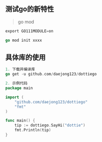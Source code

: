 ## 测试go的新特性 
> go mod

```go
export GO111MODULE=on

go mod init xxxx
```

## 具体库的使用
```go
1. 下载并编译库
go get -u github.com/daejong123/dottiego

2. 示例代码
package main

import (
	"github.com/daejong123/dottiego"
	"fmt"
)

func main() {
	tip := dottiego.SayHi("dottie")
	fmt.Println(tip)
}
```